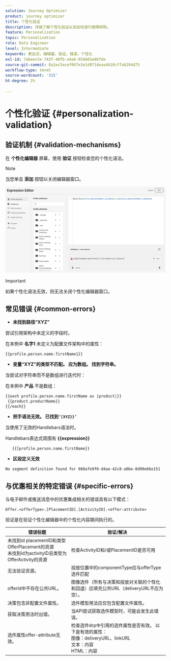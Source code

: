 ```yaml
---
solution: Journey Optimizer
product: journey optimizer
title: 个性化验证
description: 详细了解个性化验证以及如何进行故障排除。
feature: Personalization
topic: Personalization
role: Data Engineer
level: Intermediate
keywords: 表达式，编辑器，验证，错误，个性化
exl-id: 7abeec5e-743f-48fb-a4a6-056665e8bfda
source-git-commit: 8a1ec5acef067e3e1d971deaa4b10cffa6294d75
workflow-type: tm+mt
source-wordcount: '315'
ht-degree: 2%

---
```


# 个性化验证 {#personalization-validation}

## 验证机制 {#validation-mechanisms}

在 **个性化编辑器** 屏幕，使用 **验证** 按钮检查您的个性化语法。

>[!NOTE]
> 当您单击 **添加** 按钮以关闭编辑器窗口。
>

![](assets/perso_validation1.png)

>[!IMPORTANT]
> 如果个性化语法无效，则无法关闭个性化编辑器窗口。
>

## 常见错误 {#common-errors}

* **未找到路径“XYZ”**

尝试引用架构中未定义的字段时。

在本例中 **名字1** 未定义为配置文件架构中的属性：

```
{{profile.person.name.firstName1}}
```

* **变量“XYZ”的类型不匹配。 应为数组。 找到字符串。**

当尝试对字符串而不是数组进行迭代时：

在本例中 **产品** 不是数组：

```
{{each profile.person.name.firstName as |product|}}
 {{product.productName}}
{{/each}}
```

* **把手语法无效。 已找到`‘[XYZ}}’`**

当使用了无效的Handlebars语法时。

Handlebars表达式周围有 **{{expression}}**

```
   {{[profile.person.name.firstName}}
```

* **区段定义无效**

```
No segment definition found for 988afe9f0-d4ae-42c8-a0be-8d90e66e151
```

## 与优惠相关的特定错误 {#specific-errors}

与电子邮件或推送消息中的优惠集成相关的错误具有以下模式：

```
Offer.<offerType>.[PlacementID].[ActivityID].<offer-attribute>
```

验证是在验证个性化编辑器中的个性化内容期间执行的。

<table> 
 <thead> 
  <tr> 
   <th> 错误标题<br /> </th> 
   <th> 验证/解决 <br /> </th> 
  </tr> 
 </thead> 
 <tbody> 
  <tr> 
   <td>未找到id placementID和类型OfferPlacement的资源 <br/>
未找到id为activityID且类型为OfferActivity的资源<br/></td> 
   <td>检查ActivityID和/或PlacementID是否可用</td> 
  </tr> 
   <tr> 
   <td>无法验证资源。</td> 
   <td>投放位置中的componentType应与offerType选件匹配</td> 
  </tr> 
   <tr> 
   <td>offerId中不存在公共URL。</td> 
   <td>图像选件（所有与决策和投放对关联的个性化和回退）应填充公共URL（deliveryURL不应为空）。</td> 
  </tr> 
  <tr> 
   <td>决策包含非配置文件属性。</td> 
   <td>选件模型用法应仅包含配置文件属性。</td> 
  </tr> 
  <tr> 
   <td>获取决策用法时出错。</td> 
   <td>当API尝试获取选件模型时，可能会发生此错误。</td> 
  </tr>
  <tr> 
   <td>选件属性offer-attribute无效。</td> 
   <td>检查选件drp中引用的选件属性是否有效。 以下是有效的属性： <br/>
图像：deliveryURL、linkURL<br/>
文本：内容<br/>
HTML：内容<br/></td> 
  </tr> 
 </tbody> 
</table>
